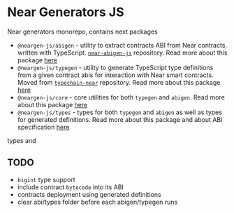 # Near Generators JS

Near generators monorepo, contains next packages

- ``@neargen-js/abigen`` - utility to extract contracts ABI from Near contracts, written with TypeScript. [```near-abigen-js```](https://github.com/RedDuck-Software/near-abigen-js) repository. Read more about this package [here](./packages/abigen/README.md)
- ``@neargen-js/typegen`` - utility to generate TypeScript type definitions from a given contract abis for interaction with Near smart contracts. Moved from  [```typechain-near```](https://github.com/RedDuck-Software/typechain-near) repository. Read more about this package [here](./packages/typegen/README.md)
- ``@neargen-js/core`` - core utilities for both ```typegen``` and ```abigen```. Read more about this package [here](./packages/core/README.md)
- ``@neargen-js/types`` - types for both ```typegen``` and ```abigen``` as well as types for generated definitions.  Read more about this package and about ABI specification [here](./packages/types/README.md)


types and

## TODO
- ```bigint``` type support
- include contract ```bytecode``` into its ABI
- contracts deployment using generated definitions
- clear abi/types folder before each abigen/typegen runs
